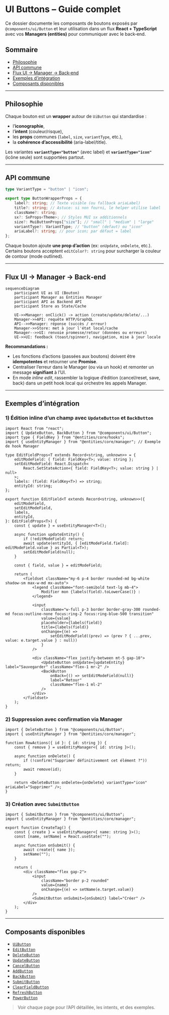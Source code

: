 # UI Buttons – Guide complet

Ce dossier documente les composants de boutons exposés par `@components/ui/Button` et leur utilisation dans un flux **React + TypeScript** avec vos **Managers (entities)** pour communiquer avec le back‑end.

## Sommaire

- [Philosophie](#philosophie)
- [API commune](#api-commune)
- [Flux UI → Manager → Back‑end](#flux-ui--manager--back-end)
- [Exemples d’intégration](#exemples-dintégration)
- [Composants disponibles](#composants-disponibles)

---

## Philosophie

Chaque bouton est un **wrapper** autour de `UiButton` qui standardise :

- l’**iconographie**,
- l’**intent** (couleur/risque),
- les **props** communes (`label`, `size`, `variantType`, etc.),
- la **cohérence d’accessibilité** (aria-label/title).

Les variantes **`variantType="button"`** (avec label) et **`variantType="icon"`** (icône seule) sont supportées partout.

---

## API commune

```ts
type VariantType = "button" | "icon";

export type ButtonWrapperProps = {
    label?: string; // Texte visible (ou fallback ariaLabel)
    title?: string; // Astuce: si non fourni, le helper utilise label
    className?: string;
    sx?: SxProps<Theme>; // Styles MUI sx additionnels
    size?: MuiButtonProps["size"]; // "small" | "medium" | "large"
    variantType?: VariantType; // "button" (defaut) ou "icon"
    ariaLabel?: string; // pour icon; par défaut = label
};
```

Chaque bouton ajoute **une prop d’action** (ex: `onUpdate`, `onDelete`, etc.).  
Certains boutons acceptent `editColor?: string` pour surcharger la couleur de contour (mode outlined).

---

## Flux UI → Manager → Back‑end

```mermaid
sequenceDiagram
    participant UI as UI (Bouton)
    participant Manager as Entities Manager
    participant API as Backend API
    participant Store as State/Cache

    UI->>Manager: onClick() -> action (create/update/delete/...)
    Manager->>API: requête HTTP/GraphQL
    API-->>Manager: réponse (succès / erreur)
    Manager->>Store: met à jour l'état local/cache
    Manager-->>UI: renvoie promesse/retour (données ou erreurs)
    UI->>UI: feedback (toast/spinner), navigation, mise à jour locale
```

**Recommandations :**

- Les fonctions d’actions (passées aux boutons) doivent être **idempotentes** et retourner une **Promise**.
- Centraliser l’erreur dans le Manager (ou via un hook) et remonter un message **signifiant** à l’UI.
- En mode _inline edit_, rassembler la logique d’édition (cancel/reset, save, back) dans un petit hook local qui orchestre les appels Manager.

---

## Exemples d’intégration

### 1) Édition inline d’un champ avec `UpdateButton` et `BackButton`

```tsx
import React from "react";
import { UpdateButton, BackButton } from "@components/ui/Button";
import type { FieldKey } from "@entities/core/hooks";
import { useEntityManager } from "@entities/core/manager"; // Exemple de hook Manager

type EditFieldProps<T extends Record<string, unknown>> = {
    editModeField: { field: FieldKey<T>; value: string };
    setEditModeField: React.Dispatch<
        React.SetStateAction<{ field: FieldKey<T>; value: string } | null>
    >;
    labels: (field: FieldKey<T>) => string;
    entityId: string;
};

export function EditField<T extends Record<string, unknown>>({
    editModeField,
    setEditModeField,
    labels,
    entityId,
}: EditFieldProps<T>) {
    const { update } = useEntityManager<T>();

    async function updateEntity() {
        if (!editModeField) return;
        await update(entityId, { [editModeField.field]: editModeField.value } as Partial<T>);
        setEditModeField(null);
    }

    const { field, value } = editModeField;

    return (
        <fieldset className="my-6 p-4 border rounded-md bg-white shadow-sm max-w-md mx-auto">
            <legend className="font-semibold text-lg mb-4">
                Modifier mon {labels(field).toLowerCase()} :
            </legend>

            <input
                className="w-full p-3 border border-gray-300 rounded-md focus:outline-none focus:ring-2 focus:ring-blue-500 transition"
                value={value}
                placeholder={labels(field)}
                title={labels(field)}
                onChange={(e) =>
                    setEditModeField((prev) => (prev ? { ...prev, value: e.target.value } : null))
                }
            />

            <div className="flex justify-between mt-5 gap-10">
                <UpdateButton onUpdate={updateEntity} label="Sauvegarder" className="flex-1 mr-2" />
                <BackButton
                    onBack={() => setEditModeField(null)}
                    label="Retour"
                    className="flex-1 ml-2"
                />
            </div>
        </fieldset>
    );
}
```

### 2) Suppression avec confirmation via Manager

```tsx
import { DeleteButton } from "@components/ui/Button";
import { useEntityManager } from "@entities/core/manager";

function RowActions({ id }: { id: string }) {
    const { remove } = useEntityManager<{ id: string }>();

    async function onDelete() {
        if (!confirm("Supprimer définitivement cet élément ?")) return;
        await remove(id);
    }

    return <DeleteButton onDelete={onDelete} variantType="icon" ariaLabel="Supprimer" />;
}
```

### 3) Création avec `SubmitButton`

```tsx
import { SubmitButton } from "@components/ui/Button";
import { useEntityManager } from "@entities/core/manager";

export function CreateTag() {
    const { create } = useEntityManager<{ name: string }>();
    const [name, setName] = React.useState("");

    async function onSubmit() {
        await create({ name });
        setName("");
    }

    return (
        <div className="flex gap-2">
            <input
                className="border p-2 rounded"
                value={name}
                onChange={(e) => setName(e.target.value)}
            />
            <SubmitButton onSubmit={onSubmit} label="Créer" />
        </div>
    );
}
```

---

## Composants disponibles

- [`UiButton`](UiButton.md)
- [`EditButton`](EditButton.md)
- [`DeleteButton`](DeleteButton.md)
- [`UpdateButton`](UpdateButton.md)
- [`CancelButton`](CancelButton.md)
- [`AddButton`](AddButton.md)
- [`BackButton`](BackButton.md)
- [`SubmitButton`](SubmitButton.md)
- [`ClearFieldButton`](ClearFieldButton.md)
- [`RefreshButton`](RefreshButton.md)
- [`PowerButton`](PowerButton.md)

> Voir chaque page pour l’API détaillée, les intents, et des exemples.
